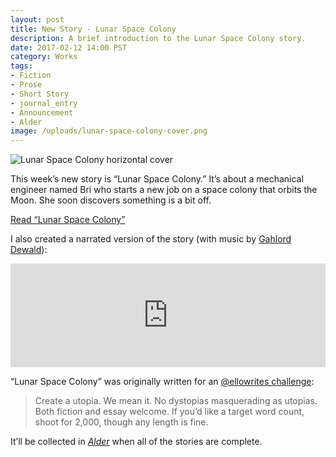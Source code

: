 ```yaml
---
layout: post
title: New Story - Lunar Space Colony
description: A brief introduction to the Lunar Space Colony story.
date: 2017-02-12 14:00 PST
category: Works
tags:
- Fiction
- Prose
- Short Story
- journal_entry
- Announcement
- Alder
image: /uploads/lunar-space-colony-cover.png
---
```


![Lunar Space Colony horizontal cover](/uploads/lunar-space-colony-cover.png)

This week’s new story is “Lunar Space Colony.” It’s about a mechanical engineer named Bri who starts a new job on a space colony that orbits the Moon. She soon discovers something is a bit off.

[Read “Lunar Space Colony”](http://www.brettchalupa.com/lunar-space-colony)

I also created a narrated version of the story (with music by [Gahlord Dewald](http://gahlorddewald.com)):

<iframe width="100%" height="166" scrolling="no" frameborder="no" src="https://w.soundcloud.com/player/?url=https%3A//api.soundcloud.com/tracks/307416036&amp;color=1d1d1d&amp;auto_play=false&amp;hide_related=false&amp;show_comments=true&amp;show_user=true&amp;show_reposts=false"></iframe>

“Lunar Space Colony” was originally written for an [@ellowrites challenge](https://ello.co/ellowrites/post/hyhu30ulxwgdfydrcg81jq):

> Create a utopia. We mean it. No dystopias masquerading as utopias. Both fiction and essay welcome.
> If you’d like a target word count, shoot for 2,000, though any length is fine.

It’ll be collected in [_Alder_](http://www.brettchalupa.com/alder) when all of the stories are complete.
